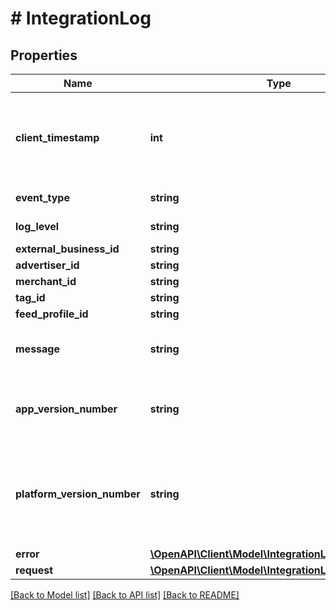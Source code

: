 # # IntegrationLog

## Properties

Name | Type | Description | Notes
------------ | ------------- | ------------- | -------------
**client_timestamp** | **int** | Timestamp in milliseconds of when the log was executed at the client. |
**event_type** | **string** | Log event type |
**log_level** | **string** | Log level type |
**external_business_id** | **string** |  | [optional]
**advertiser_id** | **string** |  | [optional]
**merchant_id** | **string** |  | [optional]
**tag_id** | **string** |  | [optional]
**feed_profile_id** | **string** |  | [optional]
**message** | **string** | Explanation of the event that occured. | [optional]
**app_version_number** | **string** | Version number of the integration application. | [optional]
**platform_version_number** | **string** | Version number of the platform the integration application is running on. | [optional]
**error** | [**\OpenAPI\Client\Model\IntegrationLogClientError**](IntegrationLogClientError.md) |  | [optional]
**request** | [**\OpenAPI\Client\Model\IntegrationLogClientRequest**](IntegrationLogClientRequest.md) |  | [optional]

[[Back to Model list]](../../README.md#models) [[Back to API list]](../../README.md#endpoints) [[Back to README]](../../README.md)
